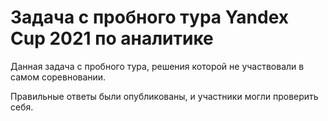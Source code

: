 # Задача с пробного тура Yandex Cup 2021 по аналитике 
Данная задача с пробного тура, решения которой не участвовали в самом соревновании. 

Правильные ответы были опубликованы, и участники могли проверить себя. 
